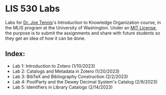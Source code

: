 # LIS 530 Labs
Labs for [Dr. Joe Tennis](http://joseph-t-tennis.squarespace.com/)'s Introduction to Knowledge Organization course, in the MLIS program at the University of Washington.
Under an [MIT License](https://opensource.org/licenses/MIT), the purpose is to submit the assignments and share with future students so they get an idea of how it can be done.

## Index:
- Lab 1: Introduction to Zotero (1/10/2023)
- Lab 2: Catalogs and Metadata in Zotero (1/20/2023)
- Lab 3: BibTeX and Bibliography Construction (2/2/2023)
- Lab 4: PoolParty and the Dewey Decimal System's Catalog (2/9/2023)
- Lab 5: Identifiers in Library Catalogs (2/14/2023)

